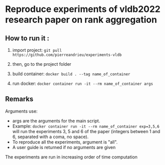 # Reproduce experiments of vldb2022 research paper on rank aggregation

## How to run it :

1. import project:
`git pull https://github.com/pierreandrieu/experiments-vldb`

2. then, go to the project folder

3. build container:
`docker build . --tag name_of_container`

4. run docker:
`docker container run -it --rm name_of_container args`

## Remarks
Arguments use:

- args are the arguments for the main script.  
- Example:
`docker container run -it --rm name_of_container exp=3,5,6`  
will run the experiments 3, 5 and 6 of the paper (integers between 1 and 6, separated with a coma, no space).
- To reproduce all the experiments, argument is "all".
- A user guide is returned if no arguments are given

The experiments are run in increasing order of time computation
